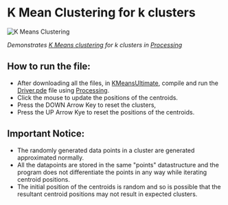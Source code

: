 # **K Mean Clustering for k clusters**

![K Means Clustering](https://user-images.githubusercontent.com/94090874/214595050-88eec3b8-87ac-4aa7-b340-98220381360c.png)

*Demonstrates [K Means clustering](https://www.javatpoint.com/k-means-clustering-algorithm-in-machine-learning) for k clusters in [Processing](www.processing.org)*

## How to run the file:
- After downloading all the files, in [KMeansUltimate](https://github.com/Buggermenot/K-Means-Clustering/tree/main/KMeansUltimate), compile and run the [Driver.pde](https://github.com/Buggermenot/K-Means-Clustering/blob/main/KMeansUltimate/Driver.pde) file using [Processing](www.processing.org/download).
- Click the mouse to update the positions of the centroids.
- Press the DOWN Arrow Key to reset the clusters,
- Press the UP Arrow Kye to reset the positions of the centroids.

## Important Notice:
- The randomly generated data points in a cluster are generated approximated normally.
- All the datapoints are stored in the same "points" datastructure and the program does not differentiate the points in any way while iterating centroid positions.
- The initial position of the centroids is random and so is possible that the resultant centroid positions may not result in expected clusters.
